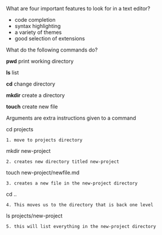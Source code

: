 What are four important features to look for in a text editor?

  - code completion
  - syntax highlighting
  - a variety of themes
  - good selection of extensions

What do the following commands do?

**pwd** print working directory

**ls** list

**cd** change directory

**mkdir** create a directory

**touch** create new file

Arguments are extra instructions given to a command

cd projects 
    
    1. move to projects directory

mkdir new-project
   
    2. creates new directory titled new-project

touch new-project/newfile.md
   
    3. creates a new file in the new-project directory

cd ..
    
    4. This moves us to the directory that is back one level

ls projects/new-project
   
    5. this will list everything in the new-project directory

